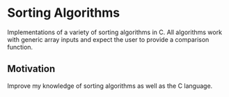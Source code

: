 # Sorting Algorithms

Implementations of a variety of sorting algorithms in C. All algorithms work
with generic array inputs and expect the user to provide a comparison function.

## Motivation

Improve my knowledge of sorting algorithms as well as the C language.

